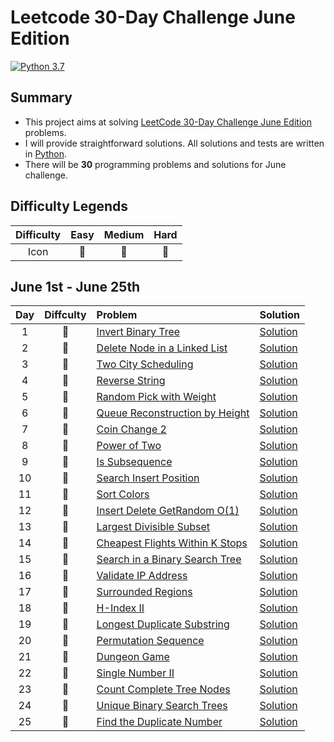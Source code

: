 # Leetcode 30-Day Challenge June Edition

[![Python 3.7](https://img.shields.io/badge/Python-3.7-orange.svg?style=flat)](https://www.python.org/)  

## Summary
- This project aims at solving [LeetCode 30-Day Challenge June Edition](https://leetcode.com/explore/challenge/card/june-leetcoding-challenge/) problems. 
- I will provide straightforward solutions. All solutions and tests are written in [Python](https://www.python.org/).
- There will be **30** programming problems and solutions for June challenge. 

## Difficulty Legends
| Difficulty | Easy | Medium | Hard |
|:--: | :--: | :--: |  :--: |
| Icon | 📗 | 📙 | 📕 |

## June 1st - June 25th
| Day | Diffculty | Problem | Solution |
|:--:| :--: | :-- | -- |
| 1 |📗|[Invert Binary Tree](https://leetcode.com/problems/invert-binary-tree/) | [Solution](https://github.com/nileshpaliwal/June-LeetCoding-Challenge-2020/blob/master/Invert%20Binary%20Tree.py)|
| 2 |📗|[Delete Node in a Linked List](https://leetcode.com/problems/delete-node-in-a-linked-list/) | [Solution](https://github.com/nileshpaliwal/June-LeetCoding-Challenge-2020/blob/master/Delete%20Node%20in%20a%20Linked%20List.py)|
 | 3 |📗|[Two City Scheduling](https://leetcode.com/problems/two-city-scheduling/) | [Solution](https://github.com/nileshpaliwal/June-LeetCoding-Challenge-2020/blob/master/Two%20City%20Scheduling.py)|
 | 4 |📗|[Reverse String](https://leetcode.com/problems/reverse-string/) | [Solution](https://github.com/nileshpaliwal/June-LeetCoding-Challenge-2020/blob/master/Reverse%20String.py)|
 | 5 |📙|[Random Pick with Weight](https://leetcode.com/problems/random-pick-with-weight/) | [Solution](https://github.com/nileshpaliwal/June-LeetCoding-Challenge-2020/blob/master/Random%20Pick%20with%20Weight.py)|
 | 6 |📙|[Queue Reconstruction by Height](https://leetcode.com/problems/queue-reconstruction-by-height/) | [Solution](https://github.com/nileshpaliwal/June-LeetCoding-Challenge-2020/blob/master/Queue%20Reconstruction%20by%20Height.py)|
 | 7 |📙|[Coin Change 2](https://leetcode.com/problems/coin-change-2/) | [Solution](https://github.com/nileshpaliwal/June-LeetCoding-Challenge-2020/blob/master/Coin%20Change%202.py)|
 | 8 |📗|[Power of Two](https://leetcode.com/problems/power-of-two/) | [Solution](https://github.com/nileshpaliwal/June-LeetCoding-Challenge-2020/blob/master/Power%20of%20Two.py)|
  | 9 |📗|[Is Subsequence](https://leetcode.com/problems/is-subsequence/) | [Solution](https://github.com/nileshpaliwal/June-LeetCoding-Challenge-2020/blob/master/Is%20Subsequence.py)|
   | 10 |📗|[Search Insert Position](https://leetcode.com/problems/search-insert-position/) | [Solution](https://github.com/nileshpaliwal/June-LeetCoding-Challenge-2020/blob/master/Search%20Insert%20Position.py)|
   | 11 |📙|[Sort Colors](https://leetcode.com/problems/sort-colors/) | [Solution](https://github.com/nileshpaliwal/June-LeetCoding-Challenge-2020/blob/master/Sort%20Colors.py)|
   | 12 |📙|[Insert Delete GetRandom O(1)](https://leetcode.com/problems/insert-delete-getrandom-o1/) | [Solution](https://github.com/nileshpaliwal/June-LeetCoding-Challenge-2020/blob/master/Insert%20Delete%20GetRandom%20O(1).py)|
   | 13 |📙|[Largest Divisible Subset](https://leetcode.com/problems/largest-divisible-subset/) | [Solution](https://github.com/nileshpaliwal/June-LeetCoding-Challenge-2020/blob/master/Largest%20Divisible%20Subset.py)|
   | 14|📙|[Cheapest Flights Within K Stops](https://leetcode.com/problems/cheapest-flights-within-k-stops/) | [Solution](https://github.com/nileshpaliwal/June-LeetCoding-Challenge-2020/blob/master/Cheapest%20Flights%20Within%20K%20Stops.py)|
   | 15 |📗|[Search in a Binary Search Tree](https://leetcode.com/problems/search-in-a-binary-search-tree/) | [Solution](https://github.com/nileshpaliwal/June-LeetCoding-Challenge-2020/blob/master/Search%20in%20a%20Binary%20Search%20Tree.py)|
   | 16|📙|[Validate IP Address](https://leetcode.com/problems/validate-ip-address/) | [Solution](https://github.com/nileshpaliwal/June-LeetCoding-Challenge-2020/blob/master/Validate%20IP%20Address.py)|
   | 17|📙|[Surrounded Regions](https://leetcode.com/problems/surrounded-regions/) | [Solution](https://github.com/nileshpaliwal/June-LeetCoding-Challenge-2020/blob/master/Surrounded%20Regions.py)|
   | 18|📙|[H-Index II](https://leetcode.com/problems/h-index-ii/) | [Solution](https://github.com/nileshpaliwal/June-LeetCoding-Challenge-2020/blob/master/H-Index%20II.py)|
   | 19|📕|[Longest Duplicate Substring](https://leetcode.com/problems/longest-duplicate-substring/) | [Solution](https://github.com/nileshpaliwal/June-LeetCoding-Challenge-2020/blob/master/Longest%20Duplicate%20Substring.py)|
   | 20|📙|[Permutation Sequence](https://leetcode.com/problems/permutation-sequence/) | [Solution](https://github.com/nileshpaliwal/June-LeetCoding-Challenge-2020/blob/master/Permutation%20Sequence.py)|
   | 21|📕|[Dungeon Game](https://leetcode.com/problems/dungeon-game/) | [Solution](https://github.com/nileshpaliwal/June-LeetCoding-Challenge-2020/blob/master/Dungeon%20Game.py)|
   | 22|📗|[Single Number II](https://leetcode.com/problems/single-number-ii/) | [Solution](https://github.com/nileshpaliwal/June-LeetCoding-Challenge-2020/blob/master/Single%20Number%20II.py)|
   | 23|📙|[Count Complete Tree Nodes](https://leetcode.com/problems/count-complete-tree-nodes/) | [Solution](https://github.com/nileshpaliwal/June-LeetCoding-Challenge-2020/blob/master/Count%20Complete%20Tree%20Nodes.py)|
   | 24|📙|[Unique Binary Search Trees](https://leetcode.com/problems/unique-binary-search-trees/) | [Solution](https://github.com/nileshpaliwal/June-LeetCoding-Challenge-2020/blob/master/Unique%20Binary%20Search%20Trees.py)|
   | 25|📙|[Find the Duplicate Number](https://leetcode.com/problems/find-the-duplicate-number/) | [Solution](https://github.com/nileshpaliwal/June-LeetCoding-Challenge-2020/blob/master/Find%20the%20Duplicate%20Number.py)|
